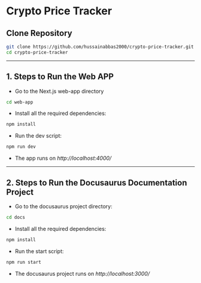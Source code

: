# Crypto Price Tracker

## Clone Repository

```sh
git clone https://github.com/hussainabbas2000/crypto-price-tracker.git
cd crypto-price-tracker
```
---
## 1. Steps to Run the Web APP
- Go to the Next.js web-app directory
```sh
cd web-app
```

- Install all the required dependencies:
```sh
npm install
```

- Run the dev script:
```sh
npm run dev
```

- The app runs on *http://localhost:4000/*

---
## 2. Steps to Run the Docusaurus Documentation Project
- Go to the docusaurus project directory:
```sh
cd docs
```

- Install all the required dependencies:
```sh
npm install
```

- Run the start script:
```sh
npm run start
```

- The docusaurus project runs on *http://localhost:3000/*
